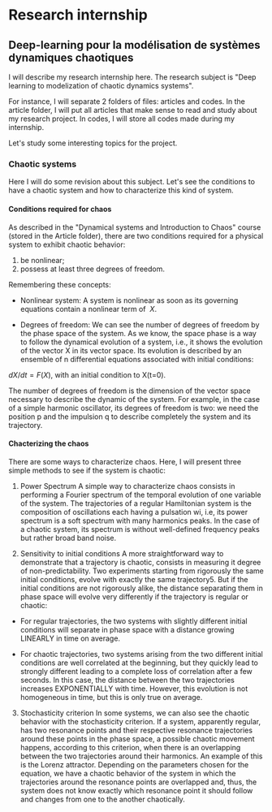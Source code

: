 # Research internship
## Deep-learning pour la modélisation de systèmes dynamiques chaotiques

I will describe my research internship here. The research subject is "Deep learning to modelization of chaotic dynamics systems".

For instance, I will separate 2 folders of files: articles and codes. In the article folder, I will put all articles that make sense to read and study about my research project. In codes, I will store all codes made during my internship.

Let's study some interesting topics for the project.

### Chaotic systems

Here I will do some revision about this subject. Let's see the conditions to have a chaotic system and how to characterize this kind of system.

#### Conditions required for chaos
As described in the "Dynamical systems and Introduction to Chaos" course (stored in the Article folder), there are two conditions required for a physical system to exhibit chaotic behavior:
1) be nonlinear;
2) possess at least three degrees of freedom.

Remembering these concepts:


* Nonlinear system: A system is nonlinear as soon as its governing equations contain a nonlinear term of $~X$.


* Degrees of freedom: We can see the number of degrees of freedom by the phase space of the system. As we know, the space phase is a way to follow the dynamical evolution of a system, i.e., it shows the evolution of the vector X in its vector space. Its evolution is described by an ensemble of n differential equations associated with initial conditions:

$dX/dt = F(X)$, with an initial condition to X(t=0).

The number of degrees of freedom is the dimension of the vector space necessary to describe the dynamic of the system. For example, in the case of a simple harmonic oscillator, its degrees of freedom is two: we need the position p and the impulsion q to describe completely the system and its trajectory.

#### Chacterizing the chaos

There are some ways to characterize chaos. Here, I will present three simple methods to see if the system is chaotic:

1) Power Spectrum
A simple way to characterize chaos consists in performing a Fourier
spectrum of the temporal evolution of one variable of the system.
The trajectories of a regular Hamiltonian system is the composition of oscillations each having a pulsation wi, i.e, its power spectrum is a soft spectrum with many harmonics peaks. In the case of a chaotic system, its spectrum is without well-defined frequency peaks but rather broad band noise.

2) Sensitivity to initial conditions
A more straightforward way to demonstrate that a trajectory is chaotic, consists in measuring it degree of non-predictability. Two experiments starting from rigorously the same initial conditions, evolve with exactly the same trajectory5. But if the initial conditions are not rigorously alike, the distance separating them in phase space will evolve very differently if the trajectory is regular or chaotic:

* For regular trajectories, the two systems with slightly different initial conditions will separate in phase space with a distance growing LINEARLY in time on average.

* For chaotic trajectories, two systems arising from the two different initial conditions are well correlated at the beginning, but they quickly lead to strongly different leading to a complete loss of correlation after a few seconds. In this case, the distance between the two trajectories increases EXPONENTIALLY with time. However, this evolution is not homogeneous in time, but this is only true on average.

3) Stochasticity criterion
In some systems, we can also see the chaotic behavior with the stochasticity criterion. If a system, apparently regular, has two resonance points and their respective resonance trajectories around these points in the phase space, a possible chaotic movement happens, according to this criterion, when there is an overlapping between the two trajectories around their harmonics. An example of this is the Lorenz attractor. Depending on the parameters chosen for the equation, we have a chaotic behavior of the system in which the trajectories around the resonance points are overlapped and, thus, the system does not know exactly which resonance point it should follow and changes from one to the another chaotically.
